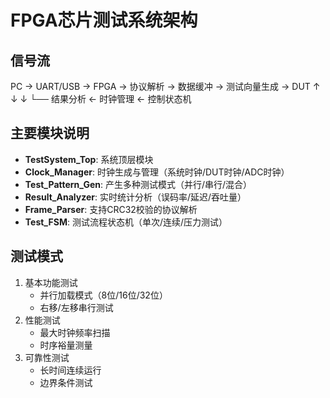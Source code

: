 # FPGA芯片测试系统架构

## 信号流
PC → UART/USB → FPGA → 协议解析 → 数据缓冲 → 测试向量生成 → DUT
↑                    ↓                    ↓
└── 结果分析 ← 时钟管理 ← 控制状态机

## 主要模块说明
- **TestSystem_Top**: 系统顶层模块
- **Clock_Manager**: 时钟生成与管理（系统时钟/DUT时钟/ADC时钟）
- **Test_Pattern_Gen**: 产生多种测试模式（并行/串行/混合）
- **Result_Analyzer**: 实时统计分析（误码率/延迟/吞吐量）
- **Frame_Parser**: 支持CRC32校验的协议解析
- **Test_FSM**: 测试流程状态机（单次/连续/压力测试）

## 测试模式
1. 基本功能测试
   - 并行加载模式（8位/16位/32位）
   - 右移/左移串行测试
2. 性能测试
   - 最大时钟频率扫描
   - 时序裕量测量
3. 可靠性测试
   - 长时间连续运行
   - 边界条件测试
